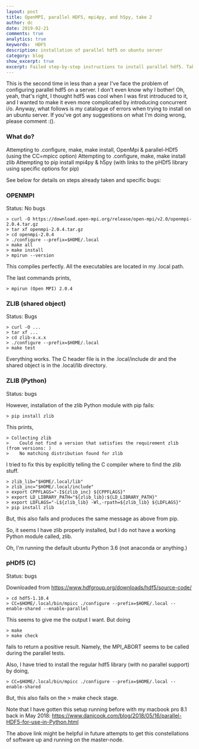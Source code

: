 ```yaml
---
layout: post
title: OpenMPI, parallel HDF5, mpi4py, and h5py, take 2
author: dc
date: 2019-02-21
comments: true
analytics: true
keywords:  HDF5
description: installation of parallel hdf5 on ubuntu server
category: blog
show_excerpt: true
excerpt: Failed step-by-step instructions to install parallel hdf5. Take 2.
---
```


This is the second time in less than a year I've face the problem of configuring parallel hdf5 on a server. I don't even know why I bother! Oh, yeah, that's right, I thought hdf5 was cool when I was first introduced to it, and I wanted to make it even more complicated by introducing concurrent i/o. Anyway, what follows is my catalogue of errors when trying to install on an ubuntu server. If you've got any suggestions on what I'm doing wrong, please comment :().

### What do?

Attempting to .configure, make, make install, OpenMpi & parallel-HDf5 (using the CC=mpicc option)
Attempting to .configure, make, make install zlib
Attempting to pip install mpi4py & h5py (with links to the pHDf5 library using specific options for pip)

See below for details on steps already taken and specific bugs:

### OPENMPI
Status: No bugs
```
> curl -O https://download.open-mpi.org/release/open-mpi/v2.0/openmpi-2.0.4.tar.gz
> tar xf openmpi-2.0.4.tar.gz
> cd openmpi-2.0.4
> ./configure --prefix=$HOME/.local
> make all
> make install
> mpirun --version
```
This compiles perfectly. All the executables are located in my .local path.

The last commands prints,
```
> mpirun (Open MPI) 2.0.4
```
### ZLIB (shared object)
Status: Bugs
```
> curl -O ...
> tar xf ...
> cd zlib-x.x.x
> ./configure --prefix=$HOME/.local
> make test
```

Everything works. The C header file is in the .local/include dir and the shared object is in the .local/lib directory.

### ZLIB (Python)
Status: bugs

However, installation of the zlib Python module with pip fails:
```
> pip install zlib
```
This prints,
```
> Collecting zlib
>    Could not find a version that satisfies the requirement zlib (from versions: )
>    No matching distribution found for zlib
```
I tried to fix this by explicitly telling the C compiler where to find the zlib stuff.
```
> zlib_lib="$HOME/.local/lib"
> zlib_inc="$HOME/.local/include"
> export CPPFLAGS="-I${zlib_inc} ${CPPFLAGS}"
> export LD_LIBRARY_PATH="${zlib_lib}:${LD_LIBRARY_PATH}"
> export LDFLAGS="-L${zlib_lib} -Wl,-rpath=${zlib_lib} ${LDFLAGS}"
> pip install zlib
```
But, this also fails and produces the same message as above from pip.

So, it seems I have zlib properly installed, but I do not have a working Python module called, zlib.

Oh, I'm running the default ubuntu Python 3.6 (not anaconda or anything.)

### pHDf5 (C)
Status: bugs

Downloaded from https://www.hdfgroup.org/downloads/hdf5/source-code/
```
> cd hdf5-1.10.4
> CC=$HOME/.local/bin/mpicc ./configure --prefix=$HOME/.local --enable-shared --enable-parallel
```
This seems to give me the output I want. But doing
```
> make
> make check
```
fails to return a positive result. Namely, the MPI_ABORT seems to be called during the parallel tests.

Also, I have tried to install the regular hdf5 library (with no parallel support) by doing,
```
> CC=$HOME/.local/bin/mpicc ./configure --prefix=$HOME/.local --enable-shared
```
But, this also fails on the > make check stage.

Note that I have gotten this setup running before with my macbook pro 8.1 back in May 2018:
https://www.danjcook.com/blog/2018/05/16/parallel-HDF5-for-use-in-Python.html

The above link might be helpful in future attempts to get this constellations of software up and running on the master-node.
